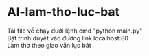 # AI-lam-tho-luc-bat<br>
Tải file về chạy dưới lệnh cmd "python main.py"<br>
Bật trình duyệt vào đường link localhost:80<br>
Làm thơ theo giao vẫn lục bát
